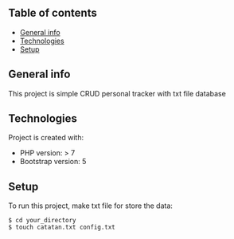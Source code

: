 ## Table of contents
* [General info](#general-info)
* [Technologies](#technologies)
* [Setup](#setup)

## General info
This project is simple CRUD personal tracker with txt file database 
	
## Technologies
Project is created with:
* PHP version: > 7
* Bootstrap version: 5

	
## Setup
To run this project, make txt file for store the data:

```
$ cd your_directory
$ touch catatan.txt config.txt
```

